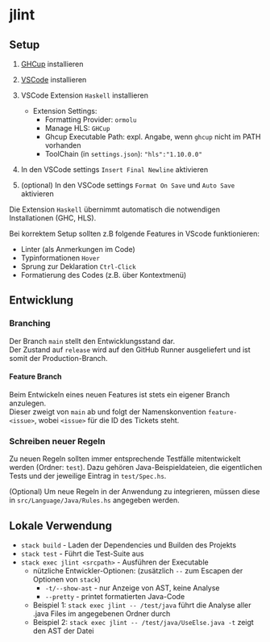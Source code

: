 # jlint

## Setup

1. [GHCup](https://www.haskell.org/ghcup/) installieren

2. [VSCode](https://code.visualstudio.com) installieren

3. VSCode Extension `Haskell` installieren
    - Extension Settings:
      - Formatting Provider: `ormolu`
      - Manage HLS: `GHCup`
      - Ghcup Executable Path: expl. Angabe, wenn `ghcup` nicht im PATH vorhanden
      - ToolChain (in `settings.json`): `"hls":"1.10.0.0"`

4. In den VSCode settings `Insert Final Newline` aktivieren

5. (optional) In den VSCode settings `Format On Save` und `Auto Save` aktivieren

Die Extension `Haskell` übernimmt automatisch die notwendigen Installationen (GHC, HLS).

Bei korrektem Setup sollten z.B folgende Features in VScode funktionieren:
- Linter (als Anmerkungen im Code)
- Typinformationen `Hover`
- Sprung zur Deklaration `Ctrl-Click`
- Formatierung des Codes (z.B. über Kontextmenü)

## Entwicklung

### Branching

Der Branch `main` stellt den Entwicklungsstand dar.  
Der Zustand auf `release` wird auf den GitHub Runner ausgeliefert und ist somit der Production-Branch.  

#### Feature Branch

Beim Entwickeln eines neuen Features ist stets ein eigener Branch anzulegen.  
Dieser zweigt von `main` ab und folgt der Namenskonvention `feature-<issue>`, wobei `<issue>` für die ID des Tickets steht.

### Schreiben neuer Regeln

Zu neuen Regeln sollten immer entsprechende Testfälle mitentwickelt werden (Ordner: `test`). Dazu gehören Java-Beispieldateien, die eigentlichen Tests und der jeweilige Eintrag in `test/Spec.hs`.

(Optional) Um neue Regeln in der Anwendung zu integrieren, müssen diese in `src/Language/Java/Rules.hs` angegeben werden.

## Lokale Verwendung

- `stack build` - Laden der Dependencies und Builden des Projekts
- `stack test` - Führt die Test-Suite aus
- `stack exec jlint <srcpath>` - Ausführen der Executable
  - nützliche Entwickler-Optionen: (zusätzlich `--` zum Escapen der Optionen von `stack`)
    - `-t/--show-ast` - nur Anzeige von AST, keine Analyse
    - `--pretty` - printet formatierten Java-Code
  - Beispiel 1: `stack exec jlint -- /test/java` führt die Analyse aller .java Files im angegebenen Ordner durch
  - Beispiel 2: `stack exec jlint -- /test/java/UseElse.java -t` zeigt den AST der Datei
